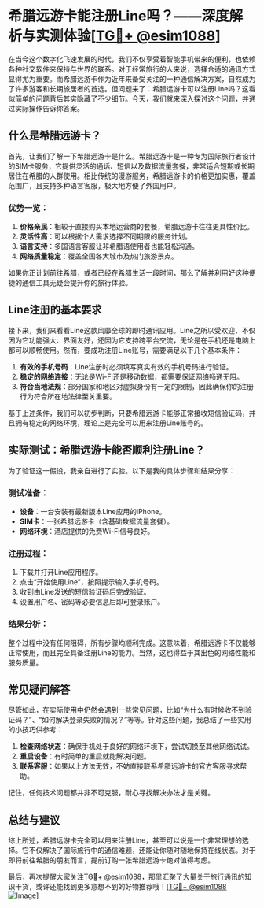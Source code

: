 # 希腊远游卡能注册Line吗？——深度解析与实测体验[[TG💪+ @esim1088](https://t.me/s/esim1088)]

在当今这个数字化飞速发展的时代，我们不仅享受着智能手机带来的便利，也依赖各种社交软件来保持与世界的联系。对于经常旅行的人来说，选择合适的通讯方式显得尤为重要。而希腊远游卡作为近年来备受关注的一种通信解决方案，自然成为了许多游客和长期旅居者的首选。但问题来了：希腊远游卡可以注册Line吗？这看似简单的问题背后其实隐藏了不少细节。今天，我们就来深入探讨这个问题，并通过实际操作告诉你答案。

## 什么是希腊远游卡？

首先，让我们了解一下希腊远游卡是什么。希腊远游卡是一种专为国际旅行者设计的SIM卡服务，它提供灵活的通话、短信以及数据流量套餐，非常适合短期或长期居住在希腊的人群使用。相比传统的漫游服务，希腊远游卡的价格更加实惠，覆盖范围广，且支持多种语言客服，极大地方便了外国用户。

### 优势一览：
1. **价格亲民**：相较于直接购买本地运营商的套餐，希腊远游卡往往更具性价比。
2. **灵活性高**：可以根据个人需求选择不同期限的服务计划。
3. **语言支持**：多国语言客服让非希腊语使用者也能轻松沟通。
4. **网络质量稳定**：覆盖全国各大城市及热门旅游景点。

如果你正计划前往希腊，或者已经在希腊生活一段时间，那么了解并利用好这种便捷的通信工具无疑会提升你的旅行体验。

## Line注册的基本要求

接下来，我们来看看Line这款风靡全球的即时通讯应用。Line之所以受欢迎，不仅因为它功能强大、界面友好，还因为它支持跨平台交流，无论是在手机还是电脑上都可以顺畅使用。然而，要成功注册Line账号，需要满足以下几个基本条件：

1. **有效的手机号码**：Line注册时必须填写真实有效的手机号码进行验证。
2. **稳定的网络连接**：无论是Wi-Fi还是移动数据，都需要保证网络畅通无阻。
3. **符合当地法规**：部分国家和地区对虚拟身份有一定的限制，因此确保你的注册行为符合所在地法律至关重要。

基于上述条件，我们可以初步判断，只要希腊远游卡能够正常接收短信验证码，并且拥有稳定的网络环境，理论上是完全可以用来注册Line账号的。

## 实际测试：希腊远游卡能否顺利注册Line？

为了验证这一假设，我亲自进行了实验。以下是我的具体步骤和结果分享：

### 测试准备：
- **设备**：一台安装有最新版本Line应用的iPhone。
- **SIM卡**：一张希腊远游卡（含基础数据流量套餐）。
- **网络环境**：酒店提供的免费Wi-Fi信号良好。

### 注册过程：
1. 下载并打开Line应用程序。
2. 点击“开始使用Line”，按照提示输入手机号码。
3. 收到由Line发送的短信验证码后完成验证。
4. 设置用户名、密码等必要信息后即可登录账户。

### 结果分析：
整个过程中没有任何阻碍，所有步骤均顺利完成。这意味着，希腊远游卡不仅能够正常使用，而且完全具备注册Line的能力。当然，这也得益于其出色的网络性能和服务质量。

## 常见疑问解答

尽管如此，在实际使用中仍然会遇到一些常见问题，比如“为什么有时候收不到验证码？”、“如何解决登录失败的情况？”等等。针对这些问题，我总结了一些实用的小技巧供参考：

1. **检查网络状态**：确保手机处于良好的网络环境下，尝试切换至其他网络试试。
2. **重启设备**：有时简单的重启就能解决问题。
3. **联系客服**：如果以上方法无效，不妨直接联系希腊远游卡的官方客服寻求帮助。

记住，任何技术问题都并非不可克服，耐心寻找解决办法才是关键。

## 总结与建议

综上所述，希腊远游卡完全可以用来注册Line，甚至可以说是一个非常理想的选择。它不仅解决了国际旅行中的通信难题，还能让你随时随地保持在线状态。对于即将前往希腊的朋友而言，提前订购一张希腊远游卡绝对值得考虑。

最后，再次提醒大家关注[TG💪+ @esim1088](https://t.me/s/esim1088)，那里汇聚了大量关于旅行通讯的知识干货，或许还能找到更多意想不到的好物推荐哦！[[TG💪+ @esim1088](https://t.me/s/esim1088) ![Image](https://i.postimg.cc/4NQfJmqS/Snipaste-2025-05-13-00-14-12.png)]